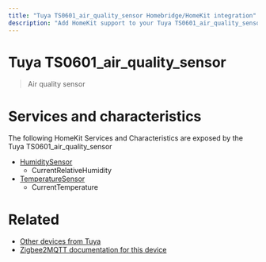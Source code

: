 ```yaml
---
title: "Tuya TS0601_air_quality_sensor Homebridge/HomeKit integration"
description: "Add HomeKit support to your Tuya TS0601_air_quality_sensor, using Homebridge, Zigbee2MQTT and homebridge-z2m."
---
```

<!---
This file has been GENERATED using src/docgen/docgen.ts
DO NOT EDIT THIS FILE MANUALLY!
-->
# Tuya TS0601_air_quality_sensor
> Air quality sensor


# Services and characteristics
The following HomeKit Services and Characteristics are exposed by
the Tuya TS0601_air_quality_sensor

* [HumiditySensor](../../sensors.md)
  * CurrentRelativeHumidity
* [TemperatureSensor](../../sensors.md)
  * CurrentTemperature


# Related
* [Other devices from Tuya](../index.md#tuya)
* [Zigbee2MQTT documentation for this device](https://www.zigbee2mqtt.io/devices/TS0601_air_quality_sensor.html)